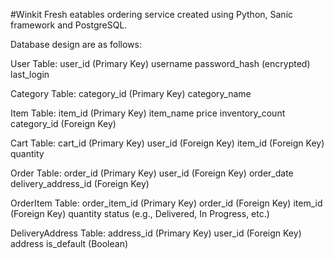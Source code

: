 #Winkit
Fresh eatables ordering service created using Python, Sanic framework and PostgreSQL.

Database design are as follows: 

User Table:
user_id (Primary Key)
username
password_hash (encrypted)
last_login

Category Table:
category_id (Primary Key)
category_name

Item Table:
item_id (Primary Key)
item_name
price
inventory_count
category_id (Foreign Key)

Cart Table:
cart_id (Primary Key)
user_id (Foreign Key)
item_id (Foreign Key)
quantity

Order Table:
order_id (Primary Key)
user_id (Foreign Key)
order_date
delivery_address_id (Foreign Key)

OrderItem Table:
order_item_id (Primary Key)
order_id (Foreign Key)
item_id (Foreign Key)
quantity
status (e.g., Delivered, In Progress, etc.)

DeliveryAddress Table:
address_id (Primary Key)
user_id (Foreign Key)
address
is_default (Boolean)

